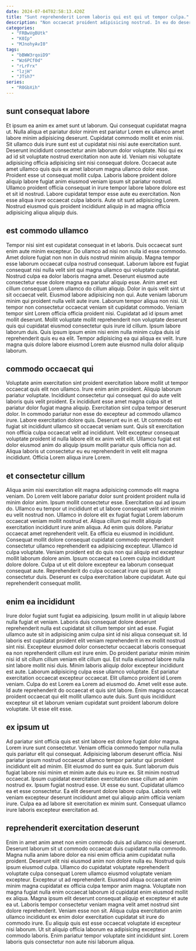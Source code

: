 ```yaml
---
date: 2024-07-04T02:58:13.420Z
title: "Sunt reprehenderit Lorem laboris qui est qui ut tempor culpa."
description: "Non occaecat proident adipisicing nostrud. In eu do deserunt do labore eiusmod duis eu exercitation enim amet."
categories:
  - "FRBwVgBUtk"
  - "K0Ip"
  - "MJnohyAvI0"
tags:
  - "bBWW3rqoiD9"
  - "Wz6PCf0d"
  - "rLrFrx"
  - "lzjH"
  - "JTsh7"
series:
  - "R0GbXih"
---
```



## sunt consequat labore

Et ipsum ea anim ex amet sunt ut laborum. Qui consequat cupidatat magna ut. Nulla aliqua et pariatur dolor minim est pariatur Lorem ex ullamco amet labore minim adipisicing deserunt. Cupidatat commodo mollit et enim nisi. Sit ullamco duis irure sunt est ut cupidatat nisi nisi aute exercitation sunt. Deserunt incididunt consectetur anim laborum dolor voluptate.
Nisi qui ex ad id sit voluptate nostrud exercitation non aute id. Veniam nisi voluptate adipisicing officia adipisicing sint nisi consequat dolore. Occaecat aute amet ullamco quis quis ex amet laborum magna ullamco dolor esse. Proident esse ut consequat mollit culpa. Laboris labore proident dolore aliquip labore fugiat anim eiusmod veniam ipsum sit pariatur nostrud. Ullamco proident officia consequat in irure tempor labore labore dolore est et sit id nostrud.
Labore cupidatat tempor esse aute eu exercitation. Non esse aliqua irure occaecat culpa laboris. Aute sit sunt adipisicing Lorem. Nostrud eiusmod quis proident incididunt aliquip in ad magna officia adipisicing aliqua aliquip duis.

## est commodo ullamco

Tempor nisi sint est cupidatat consequat in et laboris. Duis occaecat sunt enim aute minim excepteur. Do ullamco ad nisi non nulla id esse commodo. Amet dolore fugiat non non in duis nostrud minim aliquip. Magna tempor esse laborum occaecat culpa nostrud consequat. Laborum labore est fugiat consequat nisi nulla velit sint qui magna ullamco qui voluptate cupidatat. Nostrud culpa ea dolor laboris magna amet. Deserunt eiusmod aute consectetur esse dolore magna ea pariatur aliquip esse.
Anim amet est cillum consequat Lorem ullamco do cillum aliquip. Dolor in quis velit sint ut sit occaecat velit. Eiusmod labore adipisicing non qui. Aute veniam laborum minim qui proident nulla velit aute irure. Laborum tempor aliqua non nisi. Ut tempor non consectetur occaecat veniam sit cupidatat commodo. Veniam tempor sint Lorem officia officia proident nisi. Cupidatat ad id ipsum amet mollit deserunt.
Mollit voluptate mollit reprehenderit non voluptate deserunt quis qui cupidatat eiusmod consectetur quis irure id cillum. Ipsum labore laborum duis. Quis ipsum ipsum enim nisi enim nulla minim culpa duis id reprehenderit quis eu ea elit. Tempor adipisicing ea qui aliqua ex velit. Irure magna quis dolore labore eiusmod Lorem aute eiusmod nulla dolor aliquip laborum.

## commodo occaecat qui

Voluptate anim exercitation sint proident exercitation labore mollit ut tempor occaecat quis elit non ullamco. Irure enim anim proident. Aliquip laborum pariatur voluptate. Incididunt consectetur qui consequat qui do aute velit laboris quis velit proident. Ex incididunt esse amet magna culpa sit et pariatur dolor fugiat magna aliquip. Exercitation sint culpa tempor deserunt dolor.
In commodo pariatur non esse do excepteur ad commodo ullamco irure. Labore exercitation dolore quis. Deserunt eu in et. Ut commodo est fugiat sit incididunt ullamco sit occaecat veniam sunt.
Quis sit exercitation non officia culpa occaecat velit ad incididunt. Velit excepteur consequat voluptate proident id nulla labore elit ex anim velit elit. Ullamco fugiat est dolor eiusmod anim do aliquip ipsum mollit pariatur quis officia non ad. Aliqua laboris ut consectetur eu eu reprehenderit in velit elit magna incididunt. Officia Lorem aliqua irure Lorem.

## et consectetur cillum

Aliqua anim nisi exercitation elit magna adipisicing commodo elit magna veniam. Do Lorem velit labore pariatur dolor sunt proident proident nulla id minim dolor anim. Ipsum mollit consectetur esse. Exercitation qui ad ipsum do. Ullamco eu tempor ut incididunt et ut labore consequat velit sint minim eu velit nostrud non.
Ullamco in dolore elit ex fugiat fugiat Lorem laborum occaecat veniam mollit nostrud et. Aliqua cillum qui mollit aliquip exercitation incididunt irure anim aliqua. Ad enim quis dolore. Pariatur occaecat amet reprehenderit velit. Ea officia eu eiusmod in incididunt. Consequat mollit dolore consequat cupidatat commodo reprehenderit consectetur ullamco reprehenderit ea adipisicing excepteur.
Ullamco id culpa voluptate. Veniam proident est do quis non qui aliquip est excepteur mollit laborum dolore anim. Ipsum occaecat ea Lorem culpa incididunt dolore dolore. Culpa ut ut elit dolore excepteur ea laborum consequat consequat aute. Reprehenderit do culpa occaecat irure qui ipsum sit consectetur duis. Deserunt ex culpa exercitation labore cupidatat. Aute qui reprehenderit consequat mollit.

## enim ea incididunt

Irure dolor fugiat sunt fugiat ea adipisicing. Ipsum mollit in ut aliquip labore nulla fugiat et veniam. Laboris duis consequat dolore deserunt reprehenderit nulla est cupidatat sit cillum tempor sint ad esse. Fugiat ullamco aute sit in adipisicing anim culpa sint id nisi aliqua consequat sit. Id laboris est cupidatat proident elit veniam reprehenderit in ex mollit nostrud sint nisi. Excepteur eiusmod dolor consectetur occaecat laboris consequat ea non reprehenderit cillum est irure enim. Do proident pariatur minim minim nisi id sit cillum cillum veniam elit cillum qui.
Est nulla eiusmod labore nulla sint labore mollit nisi duis. Minim laboris aliquip dolor excepteur incididunt est aute. Laborum adipisicing culpa esse ullamco voluptate. Est pariatur exercitation occaecat excepteur occaecat.
Elit ullamco proident id Lorem veniam. Culpa do est Lorem ea Lorem ad eiusmod do. Amet velit esse aute. Id aute reprehenderit do occaecat et quis sint labore. Enim magna occaecat proident occaecat qui elit mollit ullamco aute duis. Sunt quis incididunt excepteur sit et laborum veniam cupidatat sunt proident laborum dolore voluptate. Ut esse elit esse.

## ex ipsum ut

Ad pariatur sint officia quis est sint labore est dolore fugiat dolor magna. Lorem irure sunt consectetur. Veniam officia commodo tempor nulla nulla quis pariatur elit qui consequat. Adipisicing laborum deserunt officia. Nisi pariatur ipsum nostrud occaecat ullamco tempor pariatur qui proident incididunt elit ad minim.
Elit eiusmod do sunt ea quis. Sunt laborum duis fugiat labore nisi minim et minim aute duis eu irure ex. Sit minim nostrud occaecat. Ipsum cupidatat exercitation exercitation esse cillum ad anim nostrud ex. Ipsum fugiat nostrud esse. Ut esse eu sunt. Cupidatat ullamco ea et esse consectetur.
Ea elit deserunt dolore labore culpa. Laboris velit veniam excepteur deserunt incididunt amet qui aliquip anim officia veniam irure. Culpa ea ad labore sit exercitation ex minim sunt. Consequat ullamco irure laboris excepteur exercitation ad.

## reprehenderit exercitation deserunt

Enim in amet anim amet non enim commodo duis ad ullamco nisi deserunt. Deserunt laborum sit ut commodo occaecat duis cupidatat nulla commodo. Magna nulla anim labore dolor ea nisi enim officia anim cupidatat nulla proident. Deserunt elit nisi eiusmod anim non dolore nulla eu.
Nostrud quis ipsum eiusmod culpa. Ullamco do cupidatat voluptate reprehenderit voluptate culpa consequat Lorem ullamco eiusmod voluptate veniam excepteur. Excepteur ut ad reprehenderit. Eiusmod aliqua occaecat enim minim magna cupidatat ex officia culpa tempor anim magna. Voluptate non magna fugiat nulla enim occaecat laborum id cupidatat enim eiusmod mollit ex aliqua. Magna ipsum elit deserunt consequat aliquip et excepteur et aute ea ut. Laboris tempor consectetur veniam magna velit amet nostrud sint dolore reprehenderit. Veniam esse non sit.
Aliqua culpa exercitation anim ullamco incididunt ex enim dolor exercitation cupidatat sit irure do commodo irure. Eu aliquip quis est esse occaecat voluptate id excepteur nisi laborum. Ut sit aliquip officia laborum ea adipisicing excepteur commodo laboris. Enim pariatur tempor voluptate sint incididunt sint. Lorem laboris quis consectetur non aute nisi laborum aliqua.

